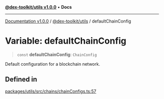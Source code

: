 [**@dex-toolkit/utils v1.0.0**](../README.md) • **Docs**

***

[Documentation v1.0.0](../../../packages.md) / [@dex-toolkit/utils](../README.md) / defaultChainConfig

# Variable: defaultChainConfig

> `const` **defaultChainConfig**: `ChainConfig`

Default configuration for a blockchain network.

## Defined in

[packages/utils/src/chains/chainConfigs.ts:57](https://github.com/niZmosis/dex-toolkit/blob/3d8b41b44787b30fbea5de3ab4737662ffb61bc8/packages/utils/src/chains/chainConfigs.ts#L57)
